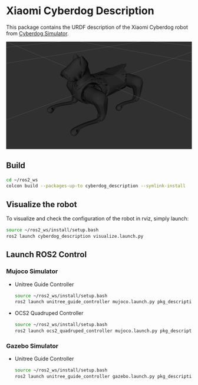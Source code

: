 # Xiaomi Cyberdog Description

This package contains the URDF description of the Xiaomi Cyberdog robot
from [Cyberdog Simulator](https://github.com/MiRoboticsLab/cyberdog_simulator.git).

![cyberdog](../../../.images/cyberdog.png)

## Build

```bash
cd ~/ros2_ws
colcon build --packages-up-to cyberdog_description --symlink-install
```

## Visualize the robot

To visualize and check the configuration of the robot in rviz, simply launch:

```bash
source ~/ros2_ws/install/setup.bash
ros2 launch cyberdog_description visualize.launch.py
```

## Launch ROS2 Control

### Mujoco Simulator

* Unitree Guide Controller
  ```bash
  source ~/ros2_ws/install/setup.bash
  ros2 launch unitree_guide_controller mujoco.launch.py pkg_description:=cyberdog_description
  ```
* OCS2 Quadruped Controller
  ```bash
  source ~/ros2_ws/install/setup.bash
  ros2 launch ocs2_quadruped_controller mujoco.launch.py pkg_description:=cyberdog_description
  ```

### Gazebo Simulator

* Unitree Guide Controller
  ```bash
  source ~/ros2_ws/install/setup.bash
  ros2 launch unitree_guide_controller gazebo.launch.py pkg_description:=cyberdog_description height:=0.31
  ```